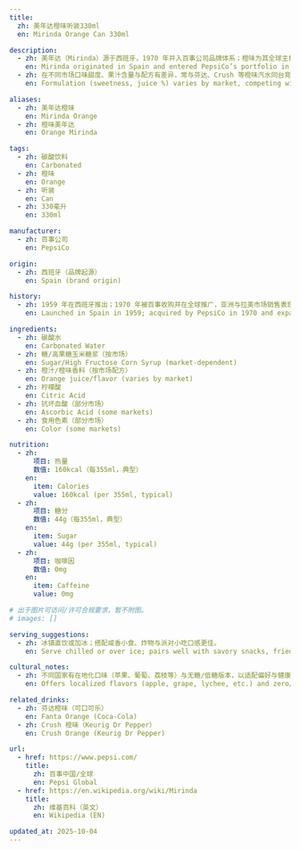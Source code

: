```yaml
---
title:
  zh: 美年达橙味听装330ml
  en: Mirinda Orange Can 330ml

description:
  - zh: 美年达（Mirinda）源于西班牙，1970 年并入百事公司品牌体系；橙味为其全球主打口味之一。
    en: Mirinda originated in Spain and entered PepsiCo’s portfolio in 1970; Orange is one of its flagship flavors worldwide.
  - zh: 在不同市场口味甜度、果汁含量与配方有差异，常与芬达、Crush 等橙味汽水同台竞争。
    en: Formulation (sweetness, juice %) varies by market, competing with Fanta and Crush in the orange soda segment.

aliases:
  - zh: 美年达橙味
    en: Mirinda Orange
  - zh: 橙味美年达
    en: Orange Mirinda

tags:
  - zh: 碳酸饮料
    en: Carbonated
  - zh: 橙味
    en: Orange
  - zh: 听装
    en: Can
  - zh: 330毫升
    en: 330ml

manufacturer:
  - zh: 百事公司
    en: PepsiCo

origin:
  - zh: 西班牙（品牌起源）
    en: Spain (brand origin)

history:
  - zh: 1959 年在西班牙推出；1970 年被百事收购并在全球推广，亚洲与拉美市场销售表现突出。
    en: Launched in Spain in 1959; acquired by PepsiCo in 1970 and expanded globally, notably across Asia and Latin America.

ingredients:
  - zh: 碳酸水
    en: Carbonated Water
  - zh: 糖/高果糖玉米糖浆（按市场）
    en: Sugar/High Fructose Corn Syrup (market‑dependent)
  - zh: 橙汁/橙味香料（按市场配方）
    en: Orange juice/flavor (varies by market)
  - zh: 柠檬酸
    en: Citric Acid
  - zh: 抗坏血酸（部分市场）
    en: Ascorbic Acid (some markets)
  - zh: 食用色素（部分市场）
    en: Color (some markets)

nutrition:
  - zh:
      项目: 热量
      数值: 160kcal（每355ml，典型）
    en:
      item: Calories
      value: 160kcal (per 355ml, typical)
  - zh:
      项目: 糖分
      数值: 44g（每355ml，典型）
    en:
      item: Sugar
      value: 44g (per 355ml, typical)
  - zh:
      项目: 咖啡因
      数值: 0mg
    en:
      item: Caffeine
      value: 0mg

# 出于图片可访问/许可合规要求，暂不附图。
# images: []

serving_suggestions:
  - zh: 冰镇直饮或加冰；搭配咸香小食、炸物与派对小吃口感更佳。
    en: Serve chilled or over ice; pairs well with savory snacks, fried bites, and party foods.

cultural_notes:
  - zh: 不同国家有在地化口味（苹果、葡萄、荔枝等）与无糖/低糖版本，以适配偏好与健康趋势。
    en: Offers localized flavors (apple, grape, lychee, etc.) and zero/low‑sugar variants by region.

related_drinks:
  - zh: 芬达橙味（可口可乐）
    en: Fanta Orange (Coca‑Cola)
  - zh: Crush 橙味（Keurig Dr Pepper）
    en: Crush Orange (Keurig Dr Pepper)

url:
  - href: https://www.pepsi.com/
    title:
      zh: 百事中国/全球
      en: Pepsi Global
  - href: https://en.wikipedia.org/wiki/Mirinda
    title:
      zh: 维基百科（英文）
      en: Wikipedia (EN)

updated_at: 2025-10-04
---
```


